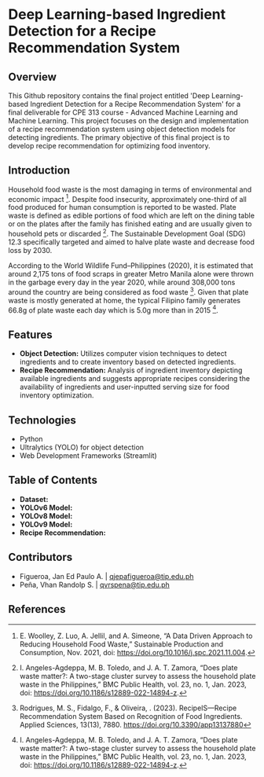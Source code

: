 # Deep Learning-based Ingredient Detection for a Recipe Recommendation System

## Overview
This Github repository contains the final project entitled 'Deep Learning-based Ingredient Detection for a Recipe Recommendation System' for a final deliverable for CPE 313 course - Advanced Machine Learning and Machine Learning. This project focuses on the design and implementation of a recipe recommendation system using object detection models for detecting ingredients. The primary objective of this final project is to develop recipe recommendation for optimizing food inventory.

## Introduction
Household food waste is the most damaging in terms of environmental and economic impact [^1]. Despite food insecurity, approximately one-third of all food produced for human consumption is reported to be wasted. Plate waste is defined as edible portions of food which are left on the dining table or on the plates after the family has finished eating and are usually given to household pets or discarded [^2]. The Sustainable Development Goal (SDG) 12.3 specifically targeted and aimed to halve plate waste and decrease food loss by 2030. 

According to the World Wildlife Fund–Philippines (2020), it is estimated that around 2,175 tons of food scraps in greater Metro Manila alone were thrown in the garbage every day in the year 2020, while around 308,000 tons around the country are being considered as food waste [^3]. Given that plate waste is mostly generated at home, the typical Filipino family generates 66.8g of plate waste each day which is 5.0g more than in 2015 [^2]. 

## Features
- **Object Detection:** Utilizes computer vision techniques to detect ingredients and to create inventory based on detected ingredients.
- **Recipe Recommendation:** Analysis of ingredient inventory depicting available ingredients and suggests appropriate recipes considering the availability of ingredients and user-inputted serving size for food inventory optimization.

## Technologies
- Python
- Ultralytics (YOLO) for object detection
- Web Development Frameworks (Streamlit)

## Table of Contents
- **Dataset:**
- **YOLOv6 Model:**
- **YOLOv8 Model:**
- **YOLOv9 Model:**
- **Recipe Recommendation:**

## Contributors
- Figueroa, Jan Ed Paulo A. | [qjepafigueroa@tip.edu.ph](qjepafigueroa@tip.edu.ph)
- Peña, Vhan Randolp S. | [qvrspena@tip.edu.ph](qvrspena@tip.edu.ph)
  
## References
[^1]: E. Woolley, Z. Luo, A. Jellil, and A. Simeone, “A Data Driven Approach to Reducing Household Food Waste,” Sustainable Production and Consumption, Nov. 2021, doi: https://doi.org/10.1016/j.spc.2021.11.004.
[^2]: I. Angeles-Agdeppa, M. B. Toledo, and J. A. T. Zamora, “Does plate waste matter?: A two-stage cluster survey to assess the household plate waste in the Philippines,” BMC Public Health, vol. 23, no. 1, Jan. 2023, doi: https://doi.org/10.1186/s12889-022-14894-z.
[^3]: Rodrigues, M. S., Fidalgo, F., & Oliveira,  . (2023). RecipeIS—Recipe Recommendation System Based on Recognition of Food Ingredients. Applied Sciences, 13(13), 7880. https://doi.org/10.3390/app13137880 
